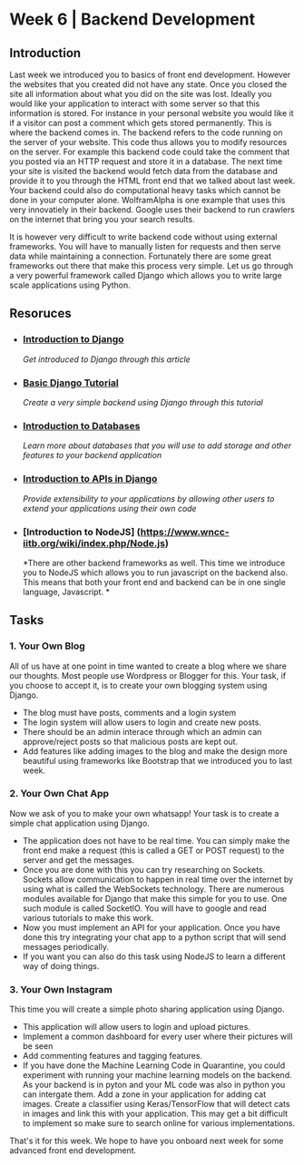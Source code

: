 # Week 6 | Backend Development

## Introduction

Last week we introduced you to basics of front end development. However the websites that you created did not have any state. Once you closed the site all information about what you did on the site was lost. Ideally you would like your application to interact with some server so that this information is stored. For instance in your personal website you would like it if a visitor can post a comment which gets stored permanently. This is where the backend comes in. The backend refers to the code running on the server of your website. This code thus allows you to modify resources on the server. For example this backend code could take the comment that you posted via an HTTP request and store it in a database. The next time your site is visited the backend would fetch data from the database and provide it to you through the HTML front end that we talked about last week. Your backend could also do computational heavy tasks which cannot be done in your computer alone. WolframAlpha is one example that uses this very innovatiely in their backend. Google uses their backend to run crawlers on the internet that bring you your search results.

It is however very difficult to write backend code without using external frameworks. You will have to manually listen for requests and then serve data while maintaining a connection. Fortunately there are some great frameworks out there that make this process very simple. Let us go through a very powerful framework called Django which allows you to write large scale applications using Python.

## Resoruces

- ### [Introduction to Django](https://www.wncc-iitb.org/wiki/index.php/Django)
	*Get introduced to Django through this article*

- ### [Basic Django Tutorial](https://www.wncc-iitb.org/wiki/index.php/The_Django_Logic)
	*Create a very simple backend using Django through this tutorial*

- ### [Introduction to Databases](https://www.wncc-iitb.org/wiki/index.php/Database_Management_System)

	*Learn more about databases that you will use to add storage and other features to your backend application*

- ### [Introduction to APIs in Django](https://www.wncc-iitb.org/wiki/index.php/Django_REST_Framework)
	*Provide extensibility to your applications by allowing other users to extend your applications using their own code*

- ### [Introduction to NodeJS] (https://www.wncc-iitb.org/wiki/index.php/Node.js)
	*There are other backend frameworks as well. This time we introduce you to NodeJS which allows you to run javascript on the backend also. This means that both your front end and backend can be in one single language, Javascript. *
## Tasks

### 1. Your Own Blog

All of us have at one point in time wanted to create a blog where we share our thoughts. Most people use Wordpress or Blogger for this. Your task, if you choose to accept it, is to create your own blogging system using Django.

- The blog must have posts, comments and a login system
- The login system will allow users to login and create new posts.
- There should be an admin interace through which an admin can approve/reject posts so that malicious posts are kept out.
- Add features like adding images to the blog and make the design more beautiful using frameworks like Bootstrap that we introduced you to last week.

### 2. Your Own Chat App

Now we ask of you to make your own whatsapp! Your task is to create a simple chat application using Django.

- The application does not have to be real time. You can simply make the front end make a request (this is called a GET or POST request) to the server and get the messages.
- Once you are done with this you can try researching on Sockets. Sockets allow communication to happen in real time over the internet by using what is called the WebSockets technology. There are numerous modules available for Django that make this simple for you to use. One such module is called SocketIO. You will have to google and read various tutorials to make this work.
- Now you must implement an API for your application. Once you have done this try integrating your chat app to a python script that will send messages periodically.
- If you want you can also do this task using NodeJS to learn a different way of doing things.

### 3. Your Own Instagram

This time you will create a simple photo sharing application using Django.

- This application will allow users to login and upload pictures.
- Implement a common dashboard for every user where their pictures will be seen
- Add commenting features and tagging features.
- If you have done the Machine Learning Code in Quarantine, you could experiment with running your machine learning models on the backend. As your backend is in pyton and your ML code was also in python you can intergate them. Add a zone in your application for adding cat images. Create a classifier using Keras/TensorFlow that will detect cats in images and link this with your application. This may get a bit difficult to implement so make sure to search online for various implementations.

That's it for this week. We hope to have you onboard next week for some advanced front end development.
